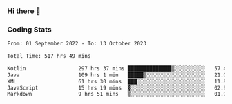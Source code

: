 ### Hi there 👋

<!--
**Girrafeec/girrafeec** is a ✨ _special_ ✨ repository because its `README.md` (this file) appears on your GitHub profile.

Here are some ideas to get you started:

- 🔭 I’m currently working on ...
- 🌱 I’m currently learning ...
- 👯 I’m looking to collaborate on ...
- 🤔 I’m looking for help with ...
- 💬 Ask me about ...
- 📫 How to reach me: ...
- 😄 Pronouns: ...
- ⚡ Fun fact: ...
-->

### Coding Stats
<!--START_SECTION:waka-->

```txt
From: 01 September 2022 - To: 13 October 2023

Total Time: 517 hrs 49 mins

Kotlin                 297 hrs 37 mins ██████████████▒░░░░░░░░░░   57.48 %
Java                   109 hrs 1 min   █████▒░░░░░░░░░░░░░░░░░░░   21.06 %
XML                    61 hrs 30 mins  ███░░░░░░░░░░░░░░░░░░░░░░   11.88 %
JavaScript             15 hrs 19 mins  ▓░░░░░░░░░░░░░░░░░░░░░░░░   02.96 %
Markdown               9 hrs 51 mins   ▒░░░░░░░░░░░░░░░░░░░░░░░░   01.90 %
```

<!--END_SECTION:waka-->

